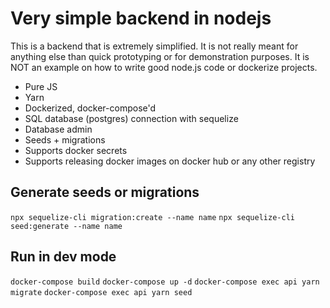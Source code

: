 # Very simple backend in nodejs

This is a backend that is extremely simplified. It is not really meant for anything else than quick prototyping or for demonstration purposes. It is NOT an example on how to write good node.js code or dockerize projects.

- Pure JS
- Yarn
- Dockerized, docker-compose'd
- SQL database (postgres) connection with sequelize
- Database admin
- Seeds + migrations
- Supports docker secrets
- Supports releasing docker images on docker hub or any other registry

## Generate seeds or migrations

`npx sequelize-cli migration:create --name name`
`npx sequelize-cli seed:generate --name name`

## Run in dev mode

`docker-compose build`
`docker-compose up -d`
`docker-compose exec api yarn migrate`
`docker-compose exec api yarn seed`
